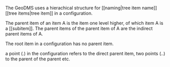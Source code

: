 The GeoDMS uses a hierachical structure for [[naming|tree item name]] [[tree items|tree item]] in a configuration.

The parent item of an item A is the item one level higher, of which item A is a [[subitem]]. The parent items of the parent item of A are the indirect parent items of A.

The root item in a configuration has no parent item.

a point (.) in the configuration refers to the direct parent item, two points (..) to the parent of the parent etc.  